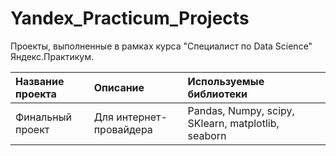 # Yandex_Practicum_Projects
Проекты, выполненные в рамках курса "Специалист по Data Science" Яндекс.Практикум.

|Название проекта|Описание                   |Используемые библиотеки|
|:---------------|:-------|:----------------------|
|Финальный проект|Для интернет-провайдера| Pandas, Numpy, scipy, SKlearn, matplotlib, seaborn|







